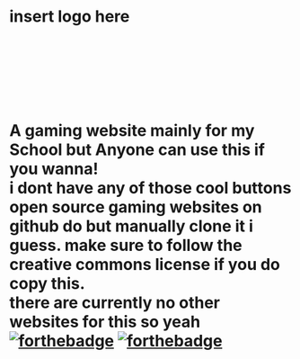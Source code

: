 <h1> insert logo here <h1>
<br>
<br>
<br>

A gaming website mainly for my School but Anyone can use this if you wanna!
<br>
i dont have any of those cool buttons open source gaming websites on github do but manually clone it i guess. make sure to follow the creative commons license if you do copy this.
<br>
there are currently no other websites for this so yeah
<br>
[![forthebadge](https://forthebadge.com/images/badges/made-with-crayons.svg)](https://forthebadge.com)
[![forthebadge](https://forthebadge.com/images/badges/uses-brains.svg)](https://forthebadge.com)

